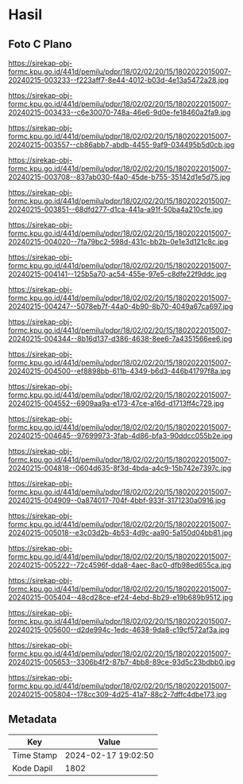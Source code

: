 # Hasil

## Foto C Plano

https://sirekap-obj-formc.kpu.go.id/441d/pemilu/pdpr/18/02/02/20/15/1802022015007-20240215-003233--f223aff7-8e44-4012-b03d-4e13a5472a28.jpg

https://sirekap-obj-formc.kpu.go.id/441d/pemilu/pdpr/18/02/02/20/15/1802022015007-20240215-003433--c6e30070-748a-46e6-9d0e-fe18460a2fa9.jpg

https://sirekap-obj-formc.kpu.go.id/441d/pemilu/pdpr/18/02/02/20/15/1802022015007-20240215-003557--cb86abb7-abdb-4455-9af9-034495b5d0cb.jpg

https://sirekap-obj-formc.kpu.go.id/441d/pemilu/pdpr/18/02/02/20/15/1802022015007-20240215-003708--837ab030-f4a0-45de-b755-35142d1e5d75.jpg

https://sirekap-obj-formc.kpu.go.id/441d/pemilu/pdpr/18/02/02/20/15/1802022015007-20240215-003851--68dfd277-d1ca-441a-a91f-50ba4a210cfe.jpg

https://sirekap-obj-formc.kpu.go.id/441d/pemilu/pdpr/18/02/02/20/15/1802022015007-20240215-004020--7fa79bc2-598d-431c-bb2b-0e1e3d121c8c.jpg

https://sirekap-obj-formc.kpu.go.id/441d/pemilu/pdpr/18/02/02/20/15/1802022015007-20240215-004141--125b5a70-ac54-455e-97e5-c8dfe22f9ddc.jpg

https://sirekap-obj-formc.kpu.go.id/441d/pemilu/pdpr/18/02/02/20/15/1802022015007-20240215-004247--5078eb7f-44a0-4b90-8b70-4049a67ca697.jpg

https://sirekap-obj-formc.kpu.go.id/441d/pemilu/pdpr/18/02/02/20/15/1802022015007-20240215-004344--8b16d137-d386-4638-8ee6-7a4351566ee6.jpg

https://sirekap-obj-formc.kpu.go.id/441d/pemilu/pdpr/18/02/02/20/15/1802022015007-20240215-004500--ef8898bb-611b-4349-b6d3-446b41797f8a.jpg

https://sirekap-obj-formc.kpu.go.id/441d/pemilu/pdpr/18/02/02/20/15/1802022015007-20240215-004552--6909aa9a-e173-47ce-a16d-d1713ff4c729.jpg

https://sirekap-obj-formc.kpu.go.id/441d/pemilu/pdpr/18/02/02/20/15/1802022015007-20240215-004645--97699973-3fab-4d86-bfa3-90ddcc055b2e.jpg

https://sirekap-obj-formc.kpu.go.id/441d/pemilu/pdpr/18/02/02/20/15/1802022015007-20240215-004818--0604d635-8f3d-4bda-a4c9-15b742e7397c.jpg

https://sirekap-obj-formc.kpu.go.id/441d/pemilu/pdpr/18/02/02/20/15/1802022015007-20240215-004909--0a874017-704f-4bbf-933f-3171230a0916.jpg

https://sirekap-obj-formc.kpu.go.id/441d/pemilu/pdpr/18/02/02/20/15/1802022015007-20240215-005018--e3c03d2b-4b53-4d9c-aa90-5a150d04bb81.jpg

https://sirekap-obj-formc.kpu.go.id/441d/pemilu/pdpr/18/02/02/20/15/1802022015007-20240215-005222--72c4596f-dda8-4aec-8ac0-dfb98ed655ca.jpg

https://sirekap-obj-formc.kpu.go.id/441d/pemilu/pdpr/18/02/02/20/15/1802022015007-20240215-005404--48cd28ce-ef24-4ebd-8b29-e19b689b9512.jpg

https://sirekap-obj-formc.kpu.go.id/441d/pemilu/pdpr/18/02/02/20/15/1802022015007-20240215-005600--d2de994c-1edc-4638-9da8-c19cf572af3a.jpg

https://sirekap-obj-formc.kpu.go.id/441d/pemilu/pdpr/18/02/02/20/15/1802022015007-20240215-005653--3306b4f2-87b7-4bb8-89ce-93d5c23bdbb0.jpg

https://sirekap-obj-formc.kpu.go.id/441d/pemilu/pdpr/18/02/02/20/15/1802022015007-20240215-005804--178cc309-4d25-41a7-88c2-7dffc4dbe173.jpg


## Metadata

| Key        | Value               |
| ---------- | ------------------- |
| Time Stamp | 2024-02-17 19:02:50 |
| Kode Dapil | 1802                |



